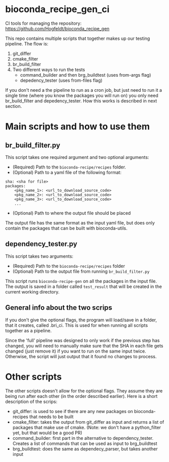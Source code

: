 # bioconda_recipe_gen_ci
CI tools for managing the repository: https://github.com/Hogfeldt/bioconda_recipe_gen

This repo contains multiple scripts that together makes up our testing pipeline.
The flow is: 
1) git_differ 
2) cmake_filter 
3) br_build_filter
4) Two different ways to run the tests
    * command_builder and then brg_buildtest (uses from-args flag)
    * depedency_tester (uses from-files flag)

If you don't need a the pipeline to run as a cron job, but just need to run it
a single time (where you know the packages you will run on) you only need br_build_filter
and depedency_tester. How this works is described in next section. 

# Main scripts and how to use them
## br_build_filter.py

This script takes one required argument and two optional arguments:
- (Required) Path to the `bioconda-recipe/recipes` folder.
- (Optional) Path to a yaml file of the following format:
```
sha: <sha for file>
packages:
    <pkg_name_1>: <url_to_download_source_code>
    <pkg_name_2>: <url_to_download_source_code>
    <pkg_name_3>: <url_to_download_source_code>
    ...
```
- (Optional) Path to where the output file should be placed

The output file has the same format as the input yaml file, 
but does only contain the packages that can be built with bioconda-utils.

## dependency_tester.py
This script takes two arguments:
- (Required) Path to the `bioconda-recipe/recipes` folder
- (Optional) Path to the output file from running `br_build_filter.py`

This script runs `bioconda-recipe-gen` on all the packages in the input file.
The output is saved in a folder called `test_result` that will be created in 
the current working directory.

## General info about the two scrips
If you don't give the optional flags, the program will load/save in a folder, 
that it creates, called .bri_ci. This is used for when running all scripts 
together as a pipeline.

Since the 'full' pipeline was designed to only work if the previous step has
changed, you will need to manually make sure that the SHA in each file gets changed
(just remove it) if you want to run on the same input twice. Otherwise, the script will
just output that it found no changes to process.

# Other scripts
The other scripts doesn't allow for the optional flags. They assume they are being
run after each other (in the order described earlier).
Here is a short description of the scrips:
- git_differ: is used to see if there are any new packages on bioconda-recipes that
needs to be built
- cmake_filter: takes the output from git_differ as input and returns a list 
of packages that make use of cmake. (Note: we don't have a python_filter yet, but
that would be a good PR)
- command_builder: first part in the alternative to dependency_tester. Creates a list
of commands that can be used as input to brg_buildtest
- brg_buildtest: does the same as dependecy_parser, but takes another input

